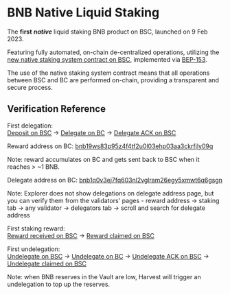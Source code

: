 # BNB Native Liquid Staking

The **first** _**native**_ liquid staking BNB product on BSC, launched on 9 Feb 2023.

Featuring  fully automated, on-chain de-centralized operations, utilizing the [new native staking system contract on BSC](https://bscscan.com/address/0x0000000000000000000000000000000000002001), implemented via [BEP-153](https://github.com/bnb-chain/BEPs/blob/master/BEP153.md).

The use of the native staking system contract means that all operations between BSC and BC are performed on-chain, providing a transparent and secure process.

## Verification Reference

First delegation:\
[Deposit on BSC](https://bscscan.com/tx/0xd48b7205a0bed3945f166b59474b5d8e7f54431fac83d2676e17baa7f8c1b940#eventlog) -> [Delegate on BC](https://explorer.bnbchain.org/tx/80D6CFDF4535D4D6BC1DEC55BBE2A6577BF357767A8F34FE9DE3F79A25F4A420) -> [Delegate ACK on BSC](https://bscscan.com/tx/0x7ca0e0d5f73c32e0e120fbec4948c7b10da7fc9757f3b2b2d49dd320fa02a0a7#eventlog)

Reward address on BC: [bnb19ws83p95z4f4tf2u0l03ehp03aa3ckrfjly09q](https://explorer.bnbchain.org/address/bnb19ws83p95z4f4tf2u0l03ehp03aa3ckrfjly09q)

Note: reward accumulates on BC and gets sent back to BSC when it reaches > \~1 BNB.

Delegate address on BC: [bnb1q0v3ej7fq603nl2vglram26egy5xmwt6q6gsgn](https://explorer.bnbchain.org/address/bnb1q0v3ej7fq603nl2vglram26egy5xmwt6q6gsgn)

Note: Explorer does not show delegations on delegate address page, but you can verify them from the validators' pages - reward address -> staking tab -> any validator -> delegators tab -> scroll and search for delegate address

First staking reward:\
[Reward received on BSC](https://bscscan.com/tx/0xdb5b63de7fe3a09d0e7ddcc30cf85c3e6fc27c7ea2876ec32da29b1342e02e7a#eventlog) -> [Reward claimed on BSC](https://bscscan.com/tx/0x58e30595c5bfa3ada0a44e3fd4be89546d88cbab22695081fec27178c18ab29c#eventlog)

First undelegation:\
[Undelegate on BSC](https://bscscan.com/tx/0x1709118184022c18123ce9b27fc7c78d6a9157f19e2ce11e2609b71952fa6e13#eventlog) -> [Undelegate on BC](https://explorer.bnbchain.org/tx/AFE8976DAC8F8ECD1E99FB80EFE951DBEF85717564270C320CE92F93EAB2A87D) -> [Undelegate ACK on BSC](https://bscscan.com/tx/0x1cada1266e390be4f13a453d484e9f9fcdcb062e31139dc3f6552810fcc5c3d6#eventlog) -> [Undelegate claimed on BSC](https://bscscan.com/tx/0x45f64dfa52ce0e8877005a04b966dd19b0b35c7e427a0e3b55b7fa35f585207b#eventlog)

Note: when BNB reserves in the Vault are low, Harvest will trigger an undelegation to top up the reserves.













